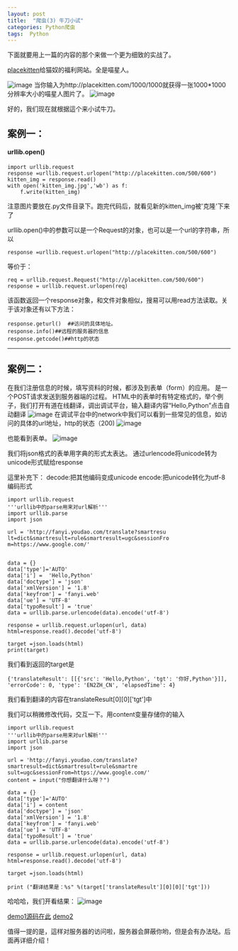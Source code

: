```yaml
---
layout: post
title:  "爬虫(3) 牛刀小试"
categories: Python爬虫
tags:  Python
---
```

下面就要用上一篇的内容的那个来做一个更为细致的实战了。

[placekitten](http://placekitten.com/)给猫奴的福利网站。全是喵星人。

![image](http://7xq62e.com1.z0.glb.clouddn.com/web_spider(2)placekitten.jpg)
当你输入为http://placekitten.com/1000/1000就获得一张1000*1000分辨率大小的喵星人图片了。
![image](http://7xq62e.com1.z0.glb.clouddn.com/web_spider(2)1000.jpg)

好的，我们现在就根据這个来小试牛刀。
## 案例一：

#### urllib.open()
    import urllib.request
    response =urllib.request.urlopen("http://placekitten.com/500/600")
    kitten_img = response.read()
    with open('kitten_img.jpg','wb') as f:
        f.write(kitten_img)
        

注意图片要放在.py文件目录下。跑完代码后，就看见新的kitten_img被'克隆'下来了

  
urllib.open()中的参数可以是一个Request的对象，也可以是一个url的字符串，所以
   
    response =urllib.request.urlopen("http://placekitten.com/500/600")
    
等价于：
    
    req = urllib.request.Request("http://placekitten.com/500/600")
    response = urllib.request.urlopen(req)

该函数返回一个response对象，和文件对象相似，搜易可以用read方法读取。关于该对象还有以下方法：

    response.geturl()  ##访问的具体地址。
    response.info()##远程的服务器的信息
    response.getcode()##http的状态


---
## 案例二：
在我们注册信息的时候，填写资料的时候，都涉及到表单（form）的应用。
是一个POST请求发送到服务器端的过程。
HTML中的表单时有特定格式的，举个例子，我们打开有道在线翻译，调出调试平台，输入翻译内容“Hello,Python”点击自动翻译
![image](http://7xq62e.com1.z0.glb.clouddn.com/web_spider(2)Hello_python.jpg)
在调试平台中的network中我们可以看到一些常见的信息，如访问的具体的url地址，http的状态（200)
![image](http://7xq62e.com1.z0.glb.clouddn.com/web_spider(2)Header.jpg)

也能看到表单。
![image](http://7xq62e.com1.z0.glb.clouddn.com/web_spider(2)dataform.jpg)

我们将json格式的表单用字典的形式太表达。
通过urlencode将unicode转为unicode形式赋给response

這里补充下：
decode:把其他编码变成unicode
encode:把unicode转化为utf-8编码形式

    import urllib.request
    '''urllib中的parse用来对url解析'''
    import urllib.parse
    import json

    url = 'http://fanyi.youdao.com/translate?smartresu    lt=dict&smartresult=rule&smartresult=ugc&sessionFro    m=https://www.google.com/'


    data = {}
    data['type']='AUTO'
    data['i'] =  'Hello,Python'
    data['doctype'] = 'json'
    data['xmlVersion'] = '1.8'
    data['keyfrom'] = 'fanyi.web'
    data['ue'] = 'UTF-8'
    data['typoResult'] = 'true'
    data = urllib.parse.urlencode(data).encode('utf-8')

    response = urllib.request.urlopen(url, data)
    html=response.read().decode('utf-8')

    target =json.loads(html)
    print(target)

我们看到返回的target是

    {'translateResult': [[{'src': 'Hello,Python', 'tgt': '你好,Python'}]], 'errorCode': 0, 'type': 'EN2ZH_CN', 'elapsedTime': 4}

我们看到翻译的内容在translateResult[0][0]['tgt']中

我们可以稍微修改代码，交互一下。用content变量存储你的输入

    import urllib.request
    '''urllib中的parse用来对url解析'''
    import urllib.parse 
    import json

    url = 'http://fanyi.youdao.com/translate?smartresult=dict&smartresult=rule&smartre    sult=ugc&sessionFrom=https://www.google.com/'
    content = input("你想翻译什么呀？")

    data = {}
    data['type']='AUTO'
    data['i'] = content
    data['doctype'] = 'json'
    data['xmlVersion'] = '1.8'
    data['keyfrom'] = 'fanyi.web'
    data['ue'] = 'UTF-8'
    data['typoResult'] = 'true'
    data = urllib.parse.urlencode(data).encode('utf-8')

    response = urllib.request.urlopen(url, data)
    html=response.read().decode('utf-8')

    target =json.loads(html)

    print ("翻译结果是：%s" %(target['translateResult'][0][0]['tgt']))
    
哈哈哈，我们开看结果：
![image](http://7xq62e.com1.z0.glb.clouddn.com/web_spider(2)results.jpg)

[demo1源码在此](https://github.com/ada-hs/Python-web_spider/tree/master/download_kitten)
[demo2](https://github.com/ada-hs/Python-web_spider/blob/master/translation.py)

值得一提的是，這样对服务器的访问啦，服务器会屏蔽你哟，但是会有办法哒。后面再详细介绍！


    
    







